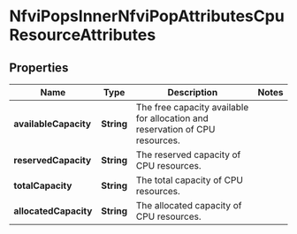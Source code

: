 
# NfviPopsInnerNfviPopAttributesCpuResourceAttributes

## Properties
Name | Type | Description | Notes
------------ | ------------- | ------------- | -------------
**availableCapacity** | **String** | The free capacity available for allocation and reservation of CPU resources. | 
**reservedCapacity** | **String** | The reserved capacity of   CPU resources. | 
**totalCapacity** | **String** | The total capacity of CPU resources. | 
**allocatedCapacity** | **String** | The allocated capacity of CPU resources. | 



